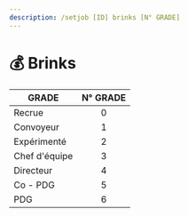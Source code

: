 ```yaml
---
description: /setjob [ID] brinks [N° GRADE]
---
```


# 💰 Brinks

| GRADE         | N° GRADE |
| ------------- | :------: |
| Recrue        |     0    |
| Convoyeur     |     1    |
| Expérimenté   |     2    |
| Chef d'équipe |     3    |
| Directeur     |     4    |
| Co - PDG      |     5    |
| PDG           |     6    |
